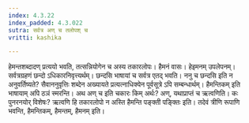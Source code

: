 ```yaml
---
index: 4.3.22
index_padded: 4.3.022
sutra: सर्वत्र अण् च तलोपश् च
vritti: kashika

---
```

हेमन्तशब्दादण् प्रत्ययो भवति, तत्सन्नियोगेन च अस्य तकारलोपः। हैमनं वासः। हेइमनम् उपलेपनम्। सर्वत्रग्रहणं छन्दो ऽधिकारनिवृत्त्यर्थम्। छन्दसि भाषायां च सर्वत्र एतद् भवति। ननु च छन्दसि इति न अनुवर्तिष्यते? सैवाननुवृत्तिः शब्देन अख्यायते प्रत्यत्नाधिक्येन पूर्वसूत्रे ऽपि सम्बन्धार्थम्। हैमन्तिकम् इति भाषायाम् अपि ठञं स्मरन्ति। अथ अण् च इति चकारः किम् अर्थः? अण्, यथाप्राप्तं च ऋत्वणिति। कः पुनरनयोर् विशेषः? ऋत्वणि हि तकारलोपो न अस्ति हैमन्ति पङ्क्ती पङ्क्तिः इति। तदेवं त्रीणि रूपाणि भवन्ति, हैमन्तिकम्, हैमन्तम्, हैमनम् इति।